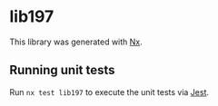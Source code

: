 # lib197

This library was generated with [Nx](https://nx.dev).


## Running unit tests

Run `nx test lib197` to execute the unit tests via [Jest](https://jestjs.io).


